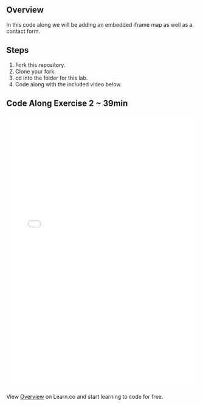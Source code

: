 ## Overview

In this code along we will be adding an embedded iframe map as well as a contact form.

## Steps

1. Fork this repository.
2. Clone your fork.
3. cd into the folder for this lab.
4. Code along with the included video below.

## Code Along Exercise 2 ~ 39min

<iframe width="100%" height="720" src="//www.youtube.com/embed/lYHcdsF0Iug?list=PLj148bJp5wixh7e887553JmVMqunH5VFH&amp;rel=0&amp;controls=1&amp;showinfo=1" frameborder="0" allowfullscreen></iframe>
<p data-visibility='hidden'>View <a href='https://learn.co/lessons/fe-code-along-ex-2' title='Overview'>Overview</a> on Learn.co and start learning to code for free.</p>

